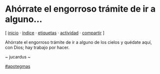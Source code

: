 # Ahórrate el engorroso trámite de ir a alguno...
[ [inicio](/index.md) · [índice](/indice.md) · [etiquetas](/etiquetas.md) · [actividad](/actividad.md) · [compartir](https://x.com/intent/tweet?text=Ah%C3%B3rrate+el+engorroso+tr%C3%A1mite+de+ir+a+alguno...+%E2%80%94+Apotegmas%0A%0A%E2%86%92+https%3A%2F%2Fgithub.com%2Fjucardus%2Fjucardus.github.io%2Fblob%2Fmain%2Fa%2Fh%2Fo%2Fahorrate-el-engorroso-tramite-de-ir.md%0A%0A%23apotegmas_jucardus) ]

Ahórrate el engorroso trámite de ir a alguno de los cielos y quédate aquí, con Dios; hay trabajo por hacer.

~ jucardus ~

[#apotegmas](/a/p/apotegmas.md)